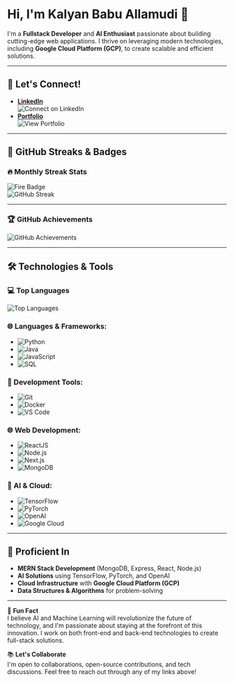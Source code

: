 # Hi, I'm Kalyan Babu Allamudi 👋

I'm a **Fullstack Developer** and **AI Enthusiast** passionate about building cutting-edge web applications. I thrive on leveraging modern technologies, including **Google Cloud Platform (GCP)**, to create scalable and efficient solutions.

---

## 🚀 Let's Connect!  
- **[LinkedIn](https://www.linkedin.com/in/kalyanbabu-allamudi)**  
  ![Connect on LinkedIn](https://img.shields.io/badge/-Connect%20on%20LinkedIn-blue?style=flat&logo=linkedin&logoColor=white)
- **[Portfolio](https://kalyanbabu.vercel.app/)**  
  ![View Portfolio](https://img.shields.io/badge/-View%20Portfolio-ff6f61?style=flat&logo=google-chrome&logoColor=white)

---

## 🌟 GitHub Streaks & Badges

### 🔥 Monthly Streak Stats  
![Fire Badge](https://img.shields.io/badge/🔥-Monthly%20Streak-red?style=for-the-badge&logo=firefox)  
![GitHub Streak](https://github-readme-streak-stats.herokuapp.com?user=Kalyanbabuallamudi&theme=dark&hide_border=true)

---

### 🏆 GitHub Achievements  
![GitHub Achievements](https://github-profile-trophy.vercel.app/?username=Kalyanbabuallamudi&theme=radical&row=1&column=6)

---

## 🛠️ Technologies & Tools

### 💻 Top Languages  
![Top Languages](https://github-readme-stats.vercel.app/api/top-langs/?username=Kalyanbabuallamudi&layout=compact&theme=radical)

### 🌐 Languages & Frameworks:  
- ![Python](https://img.shields.io/badge/Python-3776AB?style=for-the-badge&logo=python&logoColor=white)
- ![Java](https://img.shields.io/badge/Java-007396?style=for-the-badge&logo=java&logoColor=white)
- ![JavaScript](https://img.shields.io/badge/JavaScript-F7DF1E?style=for-the-badge&logo=javascript&logoColor=black)
- ![SQL](https://img.shields.io/badge/SQL-4479A1?style=for-the-badge&logo=sql&logoColor=white)

### 🧰 Development Tools:
- ![Git](https://img.shields.io/badge/Git-F05032?style=for-the-badge&logo=git&logoColor=white)
- ![Docker](https://img.shields.io/badge/Docker-0db7ed?style=for-the-badge&logo=docker&logoColor=white)
- ![VS Code](https://img.shields.io/badge/VS_Code-007ACC?style=for-the-badge&logo=visual-studio-code&logoColor=white)

### 🌐 Web Development:
- ![ReactJS](https://img.shields.io/badge/ReactJS-61DAFB?style=for-the-badge&logo=react&logoColor=black)
- ![Node.js](https://img.shields.io/badge/Node.js-339933?style=for-the-badge&logo=node.js&logoColor=white)
- ![Next.js](https://img.shields.io/badge/Next.js-000000?style=for-the-badge&logo=next.js&logoColor=white)
- ![MongoDB](https://img.shields.io/badge/MongoDB-47A248?style=for-the-badge&logo=mongodb&logoColor=white)

### 🤖 AI & Cloud:
- ![TensorFlow](https://img.shields.io/badge/TensorFlow-FF6F00?style=for-the-badge&logo=tensorflow&logoColor=white)
- ![PyTorch](https://img.shields.io/badge/PyTorch-EE4C2C?style=for-the-badge&logo=pytorch&logoColor=white)
- ![OpenAI](https://img.shields.io/badge/OpenAI-000000?style=for-the-badge&logo=openai&logoColor=white)
- ![Google Cloud](https://img.shields.io/badge/Google_Cloud-4285F4?style=for-the-badge&logo=google-cloud&logoColor=white)

---

## 🌱 Proficient In

- **MERN Stack Development** (MongoDB, Express, React, Node.js)
- **AI Solutions** using TensorFlow, PyTorch, and OpenAI
- **Cloud Infrastructure** with **Google Cloud Platform (GCP)**
- **Data Structures & Algorithms** for problem-solving

---

🎯 **Fun Fact**  
I believe AI and Machine Learning will revolutionize the future of technology, and I'm passionate about staying at the forefront of this innovation. I work on both front-end and back-end technologies to create full-stack solutions.

📚 **Let's Collaborate**  
I'm open to collaborations, open-source contributions, and tech discussions. Feel free to reach out through any of my links above!
